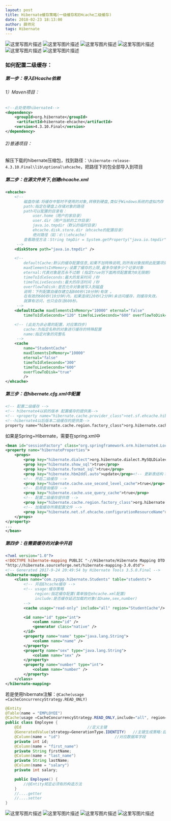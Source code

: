 ```yaml
---
layout: post
title: Hibernate缓存策略(一级缓存和EHcache二级缓存)
date: 2018-02-23 18:13:00
author: 薛师兄
tags: Hibernate
---
```

![这里写图片描述](./20180223Hibernate缓存策略一级缓存和EHcache二级缓存/83695343.png) 
![这里写图片描述](./20180223Hibernate缓存策略一级缓存和EHcache二级缓存/46911074.png) 
![这里写图片描述](./20180223Hibernate缓存策略一级缓存和EHcache二级缓存/178488.png) 
![这里写图片描述](./20180223Hibernate缓存策略一级缓存和EHcache二级缓存/74264619.png) 
![这里写图片描述](./20180223Hibernate缓存策略一级缓存和EHcache二级缓存/59245171.png) 
![这里写图片描述](./20180223Hibernate缓存策略一级缓存和EHcache二级缓存/60123880.png)

### 如何配置二级缓存：

##### 第一步：导入EHcache依赖

###### 1）Maven项目：

```xml
<!--此处使用hibernate4-->
<dependency>
    <groupId>org.hibernate</groupId>
     <artifactId>hibernate-ehcache</artifactId>
    <version>4.3.10.Final</version>
</dependency>
```

###### 2)普通项目：

解压下载的hibernate压缩包，找到路径：`\hibernate-release-4.3.10.Final\lib\optional\ehcache`，把路径下的包全部导入到项目

##### 第二步：在源文件夹下,创建ehcache.xml

```xml
<ehcache>
    <!-- 
        磁盘存储:将缓存中暂时不使用的对象,转移到硬盘,类似于Windows系统的虚拟内存
        path:指定在硬盘上存储对象的路径
        path可以配置的目录有：
            user.home（用户的家目录）
            user.dir（用户当前的工作目录）
            java.io.tmpdir（默认的临时目录）
            ehcache.disk.store.dir（ehcache的配置目录）
            绝对路径（如：d:\\ehcache）
        查看路径方法：String tmpDir = System.getProperty("java.io.tmpdir");  
     -->
    <diskStore path="java.io.tmpdir" />

    <!-- 
        defaultCache:默认的缓存配置信息,如果不加特殊说明,则所有对象按照此配置项处理
        maxElementsInMemory:设置了缓存的上限,最多存储多少个记录对象
        eternal:代表对象是否永不过期 (指定true则下面两项配置需为0无限期)
        timeToIdleSeconds:最大的发呆时间 /秒
        timeToLiveSeconds:最大的存活时间 /秒
        overflowToDisk:是否允许对象被写入到磁盘
        说明：下列配置自缓存建立起600秒(10分钟)有效 。
        在有效的600秒(10分钟)内，如果连续120秒(2分钟)未访问缓存，则缓存失效。
        就算有访问，也只会存活600秒。
     -->
    <defaultCache maxElementsInMemory="10000" eternal="false"
        timeToIdleSeconds="120" timeToLiveSeconds="600" overflowToDisk="true" />

    <!-- (此处为非必需的配置，对应第四步)
        cache:为指定名称的对象进行缓存的特殊配置
        name:指定对象的完整名
     -->
    <cache 
        name="StudentCache" 
        maxElementsInMemory="10000" 
        eternal="false"
        timeToIdleSeconds="300" 
        timeToLiveSeconds="600" 
        overflowToDisk="true" 
        />
</ehcache>
```

##### 第三步：在hibernate.cfg.xml中配置

```xml
<!-- 配置二级缓存 -->
<!-- hibernate4以前的版本 配置缓存的提供类-->
<!-- <property name="hibernate.cache.provider_class">net.sf.ehcache.hibernate.SingletonEhCacheProvider</property> -->
<!--hibernate4以后版本二级缓存的提供类-->
property name="hibernate.cache.region.factory_class">org.hibernate.cache.ehcache.EhCacheRegionFactory</property>
```

如果是Spring+Hibernate，需要在spring.xml中

```xml
<bean id="sessionFactory" class="org.springframework.orm.hibernate4.LocalSessionFactoryBean">
<property name="hibernateProperties">
    <props>
        <prop key="hibernate.dialect">org.hibernate.dialect.MySQLDialect</prop><!-- 方言 -->
        <prop key="hibernate.show_sql">true</prop>
        <prop key="hibernate.format_sql">true</prop>
        <prop key="hibernate.hbm2ddl.auto">update</prop><!-- 更新表结构：有表使用无表创建 -->
        <!-- 开启二级缓存 -->  
        <prop key="hibernate.cache.use_second_level_cache">true</prop>  
        <!-- 启用查询缓存 -->  
        <prop key="hibernate.cache.use_query_cache">true</prop>  
        <!-- 配置二级缓存提供商 -->  
        <prop key="hibernate.cache.region.factory_class">org.hibernate.cache.ehcache.EhCacheRegionFactory</prop>  
        <!-- 加载缓存所需配置文件 -->  
        <prop key="hibernate.net.sf.ehcache.configurationResourceName">classpath:ehcache.xml</prop>
    </props>
</property>
...
</bean>
```

##### 第四步：在需要缓存的对象中开启

```xml
<?xml version="1.0"?>
<!DOCTYPE hibernate-mapping PUBLIC "-//Hibernate/Hibernate Mapping DTD 3.0//EN"
"http://hibernate.sourceforge.net/hibernate-mapping-3.0.dtd">
<!-- Generated 2017-9-24 20:49:54 by Hibernate Tools 3.5.0.Final -->
<hibernate-mapping>
    <class name="com.zyzpp.hibernate.Students" table="students">
        <!-- 开启Ehcache缓存 -->
        <!-- usage:缓存策略      
             region:指定缓存配置(需单独在ehcache.xml配置)
             include:是否缓存延迟加载的对象(如name,sex,number) 
        -->
        <cache usage="read-only" include="all" region="StudentCache"/>

        <id name="id" type="int">
            <column name="id" />
            <generator class="native" />
        </id>
        <property name="name" type="java.lang.String">
            <column name="name" />
        </property>
        <property name="sex" type="java.lang.String">
            <column name="sex" />
        </property>
        <property name="number" type="int">
            <column name="number" />
        </property>
    </class>
</hibernate-mapping>
```

若是使用hibernate注解：`@Cache(usage =CacheConcurrencyStrategy.READ_ONLY)`

```java
@Entity
@Table(name = "EMPLOYEE")
@Cache(usage =CacheConcurrencyStrategy.READ_ONLY,include="all", region="")  //开启缓存
public class Employee {
    @Id                             //定义主键
    @GeneratedValue(strategy=GenerationType.IDENTITY)   //主键生成策略:自动选择mysql自增
    @Column(name = "id")                        //对应数据库字段
    private int id;
    @Column(name = "first_name")
    private String firstName;
    @Column(name = "last_name")
    private String lastName;
    @Column(name = "salary")
    private int salary;

    public Employee() {
        //@Entity规定必须有的构造方法
    }
    //....getter
    //....setter
}
```

![这里写图片描述](./20180223Hibernate缓存策略一级缓存和EHcache二级缓存/76838753.png) 
![这里写图片描述](./20180223Hibernate缓存策略一级缓存和EHcache二级缓存/31289291.png) 
![这里写图片描述](./20180223Hibernate缓存策略一级缓存和EHcache二级缓存/24745996.png) 
![这里写图片描述](./20180223Hibernate缓存策略一级缓存和EHcache二级缓存/68542215.png)